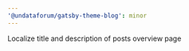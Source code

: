 ```yaml
---
'@undataforum/gatsby-theme-blog': minor
---
```


Localize title and description of posts overview page
